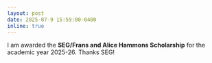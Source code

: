 ```yaml
---
layout: post
date: 2025-07-9 15:59:00-0400
inline: true
---
```


I am awarded the **SEG/Frans and Alice Hammons Scholarship** for the academic year 2025-26. Thanks SEG!
